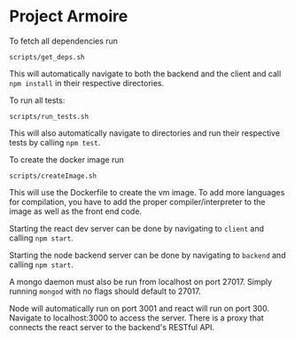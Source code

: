 # Project Armoire

To fetch all dependencies run
```
scripts/get_deps.sh
```

This will automatically navigate to both the backend and the
client and call `npm install` in their respective directories.


To run all tests:
```
scripts/run_tests.sh
```

This will also automatically navigate to directories and run
their respective tests by calling `npm test`.

To create the docker image run 
```
scripts/createImage.sh
```

This will use the Dockerfile to create the vm image. To add more languages for compilation, you have to add the proper compiler/interpreter to the image as well as the front end code. 

Starting the react dev server can be done by navigating to
`client` and calling `npm start`.

Starting the node backend server can be done by navigating to
`backend` and calling `npm start`.

A mongo daemon must also be run from localhost on port 27017.
Simply running `mongod` with no flags should default to 27017.

Node will automatically run on port 3001 and react will run on
port 300. Navigate to localhost:3000 to access the server. There
is a proxy that connects the react server to the backend's RESTful
API.
